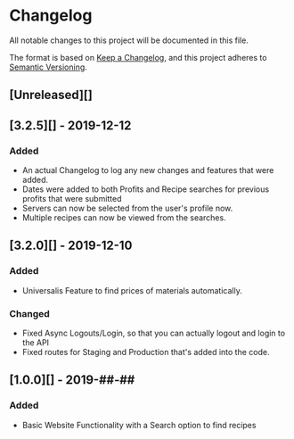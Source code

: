 # Changelog
All notable changes to this project will be documented in this file.

The format is based on [Keep a Changelog](https://keepachangelog.com/en/1.0.0/),
and this project adheres to [Semantic Versioning](https://semver.org/spec/v2.0.0.html).

## [Unreleased][]

## [3.2.5][] - 2019-12-12
### Added
-   An actual Changelog to log any new changes and features that were added.
-   Dates were added to both Profits and Recipe searches for previous profits that were submitted
-   Servers can now be selected from the user's profile now.
-   Multiple recipes can now be viewed from the searches.

## [3.2.0][] - 2019-12-10
### Added
-   Universalis Feature to find prices of materials automatically.

### Changed
-   Fixed Async Logouts/Login, so that you can actually logout and login to the API
-   Fixed routes for Staging and Production that's added into the code.
  
## [1.0.0][] - 2019-##-##
### Added
-   Basic Website Functionality with a Search option to find recipes
